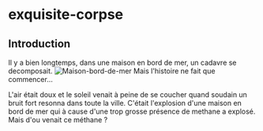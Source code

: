 # exquisite-corpse

## Introduction

Il y a bien longtemps, dans une maison en bord de mer, un cadavre se decomposait.
![Maison-bord-de-mer](https://cdn.hometogo.net/assets/media/pics/1200_628/638763bd64a9b.jpg)
Mais l'histoire ne fait que commencer...

L'air était doux et le soleil venait à peine de se coucher quand soudain un bruit fort resonna dans toute la ville.
C'était l'explosion d'une maison en bord de mer qui à cause d'une trop grosse présence de methane a explosé.
Mais d'ou venait ce méthane ?

